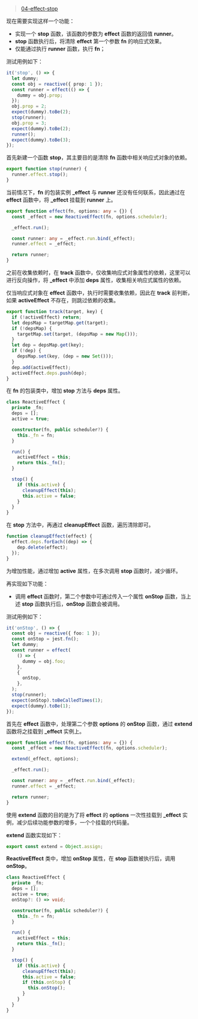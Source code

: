 > [04-effect-stop](https://github.com/Atlanstis/mini-vue/tree/04-effect-stop)

现在需要实现这样一个功能：

- 实现一个 **stop** 函数，该函数的参数为 **effect** 函数的返回值 **runner**。
- **stop** 函数执行后，将清除 **effect** 第一个参数 **fn** 的响应式效果。
- 仅能通过执行 **runner** 函数，执行 **fn**；

测试用例如下：

```typescript
it('stop', () => {
  let dummy;
  const obj = reactive({ prop: 1 });
  const runner = effect(() => {
    dummy = obj.prop;
  });
  obj.prop = 2;
  expect(dummy).toBe(2);
  stop(runner);
  obj.prop = 3;
  expect(dummy).toBe(2);
  runner();
  expect(dummy).toBe(3);
});
```

首先新建一个函数 **stop**，其主要目的是清除 **fn** 函数中相关响应式对象的依赖。

```typescript
export function stop(runner) {
  runner.effect.stop();
}
```

当前情况下，**fn** 的包装实例 **\_effect** 与 **runner** 还没有任何联系，因此通过在 **effect** 函数中，将 **\_effect** 挂载到 **runner** 上。

```typescript
export function effect(fn, options: any = {}) {
  const _effect = new ReactiveEffect(fn, options.scheduler);

  _effect.run();

  const runner: any = _effect.run.bind(_effect);
  runner.effect = _effect;

  return runner;
}
```

之前在收集依赖时，在 **track** 函数中，仅收集响应式对象属性的依赖，这里可以进行反向操作，将 **\_effect** 中添加 **deps** 属性，收集相关响应式属性的依赖。

仅当响应式对象在 **effect** 函数中，执行时需要收集依赖，因此在 **track** 前判断，如果 **activeEffect** 不存在，则跳过依赖的收集。

```typescript
export function track(target, key) {
  if (!activeEffect) return;
  let depsMap = targetMap.get(target);
  if (!depsMap) {
    targetMap.set(target, (depsMap = new Map()));
  }
  let dep = depsMap.get(key);
  if (!dep) {
    depsMap.set(key, (dep = new Set()));
  }
  dep.add(activeEffect);
  activeEffect.deps.push(dep);
}
```

在 **fn** 的包装类中，增加 **stop** 方法与 **deps** 属性。

```typescript
class ReactiveEffect {
  private _fn;
  deps = [];
  active = true;

  constructor(fn, public scheduler?) {
    this._fn = fn;
  }

  run() {
    activeEffect = this;
    return this._fn();
  }

  stop() {
    if (this.active) {
      cleanupEffect(this);
      this.active = false;
    }
  }
}
```

在 **stop** 方法中，再通过 **cleanupEffect** 函数，遍历清除即可。

```typescript
function cleanupEffect(effect) {
  effect.deps.forEach((dep) => {
    dep.delete(effect);
  });
}
```

为增加性能，通过增加 **active** 属性，在多次调用 **stop** 函数时，减少循环。

再实现如下功能：

- 调用 **effect** 函数时，第二个参数中可通过传入一个属性 **onStop** 函数，当上述 **stop** 函数执行后，**onStop** 函数会被调用。

测试用例如下：

```typescript
it('onStop', () => {
  const obj = reactive({ foo: 1 });
  const onStop = jest.fn();
  let dummy;
  const runner = effect(
    () => {
      dummy = obj.foo;
    },
    {
      onStop,
    },
  );
  stop(runner);
  expect(onStop).toBeCalledTimes(1);
  expect(dummy).toBe(1);
});
```

首先在 **effect** 函数中，处理第二个参数 **options** 的 **onStop** 函数，通过 **extend** 函数将之挂载到 **\_effect** 实例上。

```typescript
export function effect(fn, options: any = {}) {
  const _effect = new ReactiveEffect(fn, options.scheduler);

  extend(_effect, options);

  _effect.run();

  const runner: any = _effect.run.bind(_effect);
  runner.effect = _effect;

  return runner;
}
```

使用 **extend** 函数的目的是为了将 **effect** 的 **options** 一次性挂载到 **\_effect** 实例，减少后续功能参数的增多，一个个挂载的代码量。

**extend** 函数实现如下：

```typescript
export const extend = Object.assign;
```

**ReactiveEffect** 类中，增加 **onStop** 属性，在 **stop** 函数被执行后，调用 **onStop**。

```typescript
class ReactiveEffect {
  private _fn;
  deps = [];
  active = true;
  onStop?: () => void;

  constructor(fn, public scheduler?) {
    this._fn = fn;
  }

  run() {
    activeEffect = this;
    return this._fn();
  }

  stop() {
    if (this.active) {
      cleanupEffect(this);
      this.active = false;
      if (this.onStop) {
        this.onStop();
      }
    }
  }
}
```
